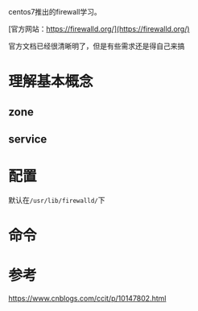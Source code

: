 
centos7推出的firewall学习。

[官方网站：https://firewalld.org/](https://firewalld.org/)

官方文档已经很清晰明了，但是有些需求还是得自己来搞

# 理解基本概念

## zone

## service

##

# 配置

默认在`/usr/lib/firewalld/`下

# 命令

# 参考
https://www.cnblogs.com/ccit/p/10147802.html
